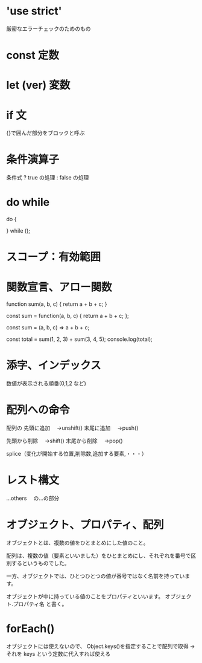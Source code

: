 # 'use strict'

厳密なエラーチェックのためのもの

# const 定数

# let (ver) 変数

# if 文

{}で囲んだ部分をブロックと呼ぶ

# 条件演算子

条件式 ? true の処理 : false の処理

# do while

do {

} while ();

# スコープ：有効範囲

# 関数宣言、アロー関数

function sum(a, b, c) {
return a + b + c;
}

const sum = function(a, b, c) {
return a + b + c;
};

const sum = (a, b, c) => a + b + c;

const total = sum(1, 2, 3) + sum(3, 4, 5);
console.log(total);

# 添字、インデックス

数値が表示される順番(0,1,2 など)

# 配列への命令

配列の
先頭に追加　 →unshift()
末尾に追加　 →push()

先頭から削除　 →shift()
末尾から削除　 →pop()

splice（変化が開始する位置,削除数,追加する要素,・・・）

# レスト構文

...others 　の...の部分

# オブジェクト、プロパティ、配列

オブジェクトとは、複数の値をひとまとめにした値のこと。

配列は、複数の値（要素といいました）をひとまとめにし、それぞれを番号で区別するというものでした。

一方、オブジェクトでは、ひとつひとつの値が番号ではなく名前を持っています。

オブジェクトが中に持っている値のことをプロパティといいます。
オブジェクト.プロパティ名 と書く。

# forEach()

オブジェクトには使えないので、
Object.keys()を指定することで配列で取得
→ それを keys という定数に代入すれば使える
